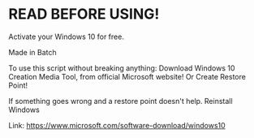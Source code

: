 # READ BEFORE USING!
Activate your Windows 10 for free.

Made in Batch

To use this script without breaking anything:
Download Windows 10 Creation Media Tool, from official Microsoft website!
Or Create Restore Point!

If something goes wrong and a restore point doesn't help. Reinstall Windows

Link: https://www.microsoft.com/software-download/windows10
